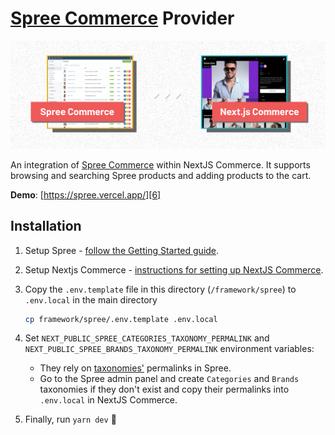 # [Spree Commerce][1] Provider

![Screenshots of Spree Commerce and NextJS Commerce][5]

An integration of [Spree Commerce](https://spreecommerce.org/) within NextJS Commerce. It supports browsing and searching Spree products and adding products to the cart.

**Demo**: [https://spree.vercel.app/][6]

## Installation

1. Setup Spree - [follow the Getting Started guide](https://dev-docs.spreecommerce.org/getting-started/installation).

1. Setup Nextjs Commerce - [instructions for setting up NextJS Commerce][2].

1. Copy the `.env.template` file in this directory (`/framework/spree`) to `.env.local` in the main directory

   ```bash
   cp framework/spree/.env.template .env.local
   ```

1. Set `NEXT_PUBLIC_SPREE_CATEGORIES_TAXONOMY_PERMALINK` and `NEXT_PUBLIC_SPREE_BRANDS_TAXONOMY_PERMALINK` environment variables:

   - They rely on [taxonomies'](https://dev-docs.spreecommerce.org/internals/products#taxons-and-taxonomies) permalinks in Spree.
   - Go to the Spree admin panel and create `Categories` and `Brands` taxonomies if they don't exist and copy their permalinks into `.env.local` in NextJS Commerce.

1. Finally, run `yarn dev` :tada:

[1]: https://spreecommerce.org/
[2]: https://github.com/vercel/commerce
[3]: https://github.com/spree/spree_starter
[4]: https://developer.mozilla.org/en-US/docs/Web/HTTP/CORS
[5]: ./README-assets/screenshots.png
[6]: https://spree.vercel.app/
